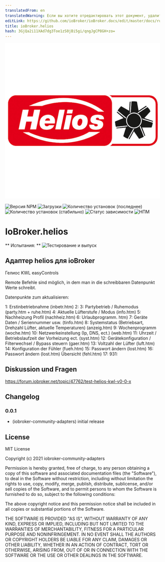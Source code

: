 ```yaml
---
translatedFrom: en
translatedWarning: Если вы хотите отредактировать этот документ, удалите поле «translationFrom», в противном случае этот документ будет снова автоматически переведен
editLink: https://github.com/ioBroker/ioBroker.docs/edit/master/docs/ru/adapterref/iobroker.helios/README.md
title: ioBroker.helios
hash: 3GjQa2i11XAd7dg3Toe1zS0jBi5gi/qngJgCP8GH+zo=
---
```

![Логотип](../../../en/adapterref/iobroker.helios/admin/helios.png)

![Версия NPM](https://img.shields.io/npm/v/iobroker.helios.svg)
![Загрузки](https://img.shields.io/npm/dm/iobroker.helios.svg)
![Количество установок (последнее)](https://iobroker.live/badges/helios-installed.svg)
![Количество установок (стабильно)](https://iobroker.live/badges/helios-stable.svg)
![Статус зависимости](https://img.shields.io/david/iobroker-community-adapters/iobroker.helios.svg)
![НПМ](https://nodei.co/npm/iobroker.helios.png?downloads=true)

# IoBroker.helios
** Испытания: ** ![Тестирование и выпуск](https://github.com/iobroker-community-adapters/ioBroker.helios/workflows/Test%20and%20Release/badge.svg)

## Адаптер helios для ioBroker
Гелиос KWL easyControls

Remote Befehle sind möglich, in dem man in die schreibbaren Datenpunkt Werte schreibt.

Datenpunkte zum aktualisieren:

1: Erstinbetriebnahme (inbetr.htm) 2: 3: Partybetrieb / Ruhemodus (party.htm + ruhe.htm) 4: Aktuelle Lüfterstufe / Modus (info.htm) 5: Nachheizung Profil (nachheiz.htm) 6: Urlaubprogramm. htm) 7: Geräte Daten / Seriennummer usw. (tinfo.htm) 8: Systemstatus (Betriebsart, Drehzahl Lüfter, aktuelle Temperaturen) (anzeig.htm) 9: Wochenprogramm (woche.htm) 10: Netzwerkeinstellung (Ip, DNS, ect.) (web.htm) 11: Uhrzeit / Betriebslaufzeit der Vorheizung ect. (syst.htm) 12: Gerätekonfiguration / Filterwechsel / Bypass steuern (gaer.htm) 13: Voltzahl der Lüfter (luft.htm) 14: Konfiguration der Fühler (fueh.htm) 15: Passwort ändern (lost.htm) 16: Passwort ändern (lost.htm) Übersicht (fehl.htm) 17: 931:

## Diskussion und Fragen
https://forum.iobroker.net/topic/47762/test-helios-kwl-v0-0-x

## Changelog

### 0.0.1
* (iobroker-community-adapters) initial release

## License
MIT License

Copyright (c) 2021 iobroker-community-adapters

Permission is hereby granted, free of charge, to any person obtaining a copy
of this software and associated documentation files (the "Software"), to deal
in the Software without restriction, including without limitation the rights
to use, copy, modify, merge, publish, distribute, sublicense, and/or sell
copies of the Software, and to permit persons to whom the Software is
furnished to do so, subject to the following conditions:

The above copyright notice and this permission notice shall be included in all
copies or substantial portions of the Software.

THE SOFTWARE IS PROVIDED "AS IS", WITHOUT WARRANTY OF ANY KIND, EXPRESS OR
IMPLIED, INCLUDING BUT NOT LIMITED TO THE WARRANTIES OF MERCHANTABILITY,
FITNESS FOR A PARTICULAR PURPOSE AND NONINFRINGEMENT. IN NO EVENT SHALL THE
AUTHORS OR COPYRIGHT HOLDERS BE LIABLE FOR ANY CLAIM, DAMAGES OR OTHER
LIABILITY, WHETHER IN AN ACTION OF CONTRACT, TORT OR OTHERWISE, ARISING FROM,
OUT OF OR IN CONNECTION WITH THE SOFTWARE OR THE USE OR OTHER DEALINGS IN THE
SOFTWARE.